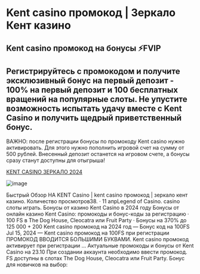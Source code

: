 # Kent casino промокод | Зеркало Кент казино

## Kent casino промокод на бонусы ⚡️FVIP

## Регистрируйтесь с промокодом и получите эксклюзивный бонус на первый депозит - 100% на первый депозит и 100 бесплатных вращений на популярные слоты. Не упустите возможность испытать удачу вместе с Kent Casino и получить щедрый приветственный бонус.

ВАЖНО: после регистрации бонусы по промокоду Kent casino нужно активировать. Для этого нужно пополнить игровой счет на сумму от 500 рублей. Внесенный депозит останется на игровом счете, а бонусы сразу станут доступны для отыгрыша!

[KENT CASINO ЗЕРКАЛО 2024](https://linksc.ru/kent_fvip)

![image](https://github.com/user-attachments/assets/47f1b558-300d-4f8e-96bb-29ee2277f676)

Быстрый Обзор НА KENT Casino | kent casino промокод | зеркало кент казино. Количество просмотров38. · 11 апрLegend of Casino. casino слоты играть. Бонусы от казино Kent Casino в 2024 году Бонусы от онлайн казино Kent Casino: промокоды и бонус-коды за регистрацию · 100 FS в The Dog House, Cleocatra или Fruit Party · Бонусы на 370% до 125 000 + 200 Kent casino промокод на 2024 год — Бонус код на 100FS Jul 15, 2024 — Kent casino промокод на 100FS при регистрации ПРОМОКОД ВВОДИТСЯ БОЛЬШИМИ БУКВАМИ. Kent casino промокод активирует при регистрации ... Актуальные промокоды и бонусы от Kent Casino на 23.10 При создании аккаунта необходимо ввести промокод. FS доступны в слотах The Dog House, Cleocatra или Fruit Party. Бонус для новичков на выбор: 
